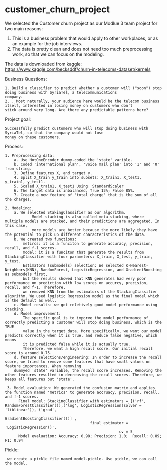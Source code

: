 # customer_churn_project

We selected the Customer churn project as our Modlue 3 team project for two main reasons:
1. This is a business problem that would apply to other workplaces, or as an example for the job interviews. 
2. The data is pretty clean and does not need too much preprocessing work, so that we can focus on the modeling. 

The data is downloaded from kaggle: https://www.kaggle.com/becksddf/churn-in-telecoms-dataset/kernels

Business Questions:

    1. Build a classifier to predict whether a customer will ("soon") stop doing business with SyriaTel, a telecommunications 
    company.
    2. . Most naturally, your audience here would be the telecom business itself, interested in losing money on customers who don't 
    stick around very long. Are there any predictable patterns here?

Project goal: 

    Successfully predict customers who will stop doing business with SyriaTel, so that the company would not lose 
    money on these customers.

Process: 

    1. Preprocessing data: 
        a. Use HotOneEncoder dummy-coded the 'state' varible.
        b. Coded 'international plan', 'voice mail plan' into '1' and '0' from string. 
        3. Define features X, and target y. 
        4. Split X_train y_train into subsets: X_train1, X_test1, y_train1, y_test1. 
        5. Scaled X_train1, X_test1 Using  StandardScaler 
        6. The target data is inbalanced, True 15%; False 85%. 
        7. Create a new feature of 'total charge' that is the sum of all the charges. 
    
    2. Modeling: 
        a. We selected StakingClassifier as our algorithm. 
                Model stacking is also called meta-stacking, where multiple models are stacked, and their predictions are aggregated. In this case, 
                more models are better because the more likely they have the potential to pick up different characteristics of the data.
        b. We created two functions: 
            metircs: it is a funciton to generate accuracy, precision, recall, and f-1 scores. 
            model: it is a funciton that generate the results from StackingClassifier with four parameters: X_train, X_test, y_train, y_test. 
            Estimators (submodels) selection: We selected K-Nearest-Neighbors(KNN), RandomForest, LogisticRegression, and GradientBoosting as submodels first, 
            but the results showed that KNN generates had very poor performance on prediction with low scores on accurcy, precision, recall, and f-1. Therefore,
            we removed KNN from the estimators of the StackingClassifier algorithm. We used logistic Regression model as the final model which is the default as well.
        c. Model results: we got reletively good model performance using Stacking. 
        d. Model improvement: 
            The specific goal is to imporve the model performance of correctly predicting a customer will stop doing business, which is the TRUE 
            value in the target data. More specifically, we want our model predicts correctly when it is true, and reduce false negative, which means 
            it is predicted false while it is actually true. 
            Therefore, we want a high recall score. Our initial recall score is around 0.75. 
        d. feature selections/engineering: In order to increase the recall score, we tried to remove some features that have small values on feature importances. When removing
        dummyed 'state' variable, the recall score increases. Removing the other features resulted in decreasing the recall scores. Therefore, we keeps all features but 'state'.
        
     3. Model evaluation: We generated the confusion matrix and applies the function named 'metrics' to generate accruacy, precision, recall, and f-1 scores. 
          Final model: StackingClassifier with estimators = [('rf', RandomForestClassifier()),('log', LogisticRegression(solver = 'liblinear')), ('grad',       
                                                              GradientBoostingClassifier())] , 
                                          final_estimator = 'LogisticRegression()',
                                                       cv = 5
          Model evaluation: Accuracy: 0.98; Precision: 1.0;  Recall: 0.89;  F1: 0.94
 
 Pickle: 
 
     we create a pickle file named model.pickle. Use pickle, we can call the model. 
     
 



